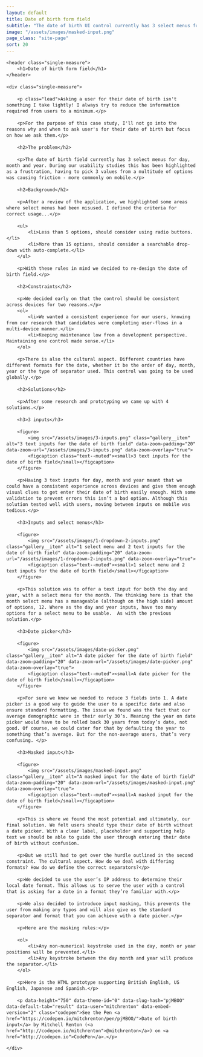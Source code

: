 ```yaml
---
layout: default
title: Date of birth form field
subtitle: "The date of birth UI control currently has 3 select menus for day, month and year. During our usability studies this has been highlighted as a frustration, having to pick 3 values from a multitude of options was causing friction."
image: "/assets/images/masked-input.png"
page_class: "site-page"
sort: 20
---
```


<article class="animated fadeIn">

<div class="section typeset">

	<header class="single-measure">
		<h1>Date of birth form field</h1>
	</header>

	<div class="single-measure">

		<p class="lead">Asking a user for their date of birth isn't something I take lightly! I always try to reduce the information required from users to a minimum.</p>

		<p>For the purpose of this case study, I'll not go into the reasons why and when to ask user's for their date of birth but focus on how we ask them.</p>

		<h2>The problem</h2>

		<p>The date of birth field currently has 3 select menus for day, month and year. During our usability studies this has been highlighted as a frustration, having to pick 3 values from a multitude of options was causing friction - more commonly on mobile.</p>

		<h2>Background</h2>

		<p>After a review of the application, we highlighted some areas where select menus had been misused. I defined the criteria for correct usage...</p>

		<ul>
		    <li>Less than 5 options, should consider using radio buttons.</li>
		    <li>More than 15 options, should consider a searchable drop-down with auto-complete.</li>
		</ul>

		<p>With these rules in mind we decided to re-design the date of birth field.</p>

		<h2>Constraints</h2>

		<p>We decided early on that the control should be consistent across devices for two reasons.</p>
		<ol>
			<li>We wanted a consistent experience for our users, knowing from our research that candidates were completing user-flows in a multi-device manner.</li>
			<li>Keeping maintenance low from a development perspective. Maintaining one control made sense.</li>
		</ol>

		<p>There is also the cultural aspect. Different countries have different formats for the date, whether it be the order of day, month, year or the type of separator used. This control was going to be used globally.</p>

		<h2>Solutions</h2>

		<p>After some research and prototyping we came up with 4 solutions.</p>

		<h3>3 inputs</h3>

		<figure>
			<img src="/assets/images/3-inputs.png" class="gallery__item" alt="3 text inputs for the date of birth field" data-zoom-padding="20" data-zoom-url="/assets/images/3-inputs.png" data-zoom-overlay="true">
			<figcaption class="text--muted"><small>3 text inputs for the date of birth field</small></figcaption>
		</figure>

		<p>Having 3 text inputs for day, month and year meant that we could have a consistent experience across devices and give them enough visual clues to get enter their date of birth easily enough. With some validation to prevent errors this isn’t a bad option. Although this solution tested well with users, moving between inputs on mobile was tedious.</p>

		<h3>Inputs and select menus</h3>

		<figure>
			<img src="/assets/images/1-dropdown-2-inputs.png" class="gallery__item" alt="1 select menu and 2 text inputs for the date of birth field" data-zoom-padding="20" data-zoom-url="/assets/images/1-dropdown-2-inputs.png" data-zoom-overlay="true">
			<figcaption class="text--muted"><small>1 select menu and 2 text inputs for the date of birth field</small></figcaption>
		</figure>

		<p>This solution was to offer a text input for both the day and year, with a select menu for the month. The thinking here is that the month select menu has a manageable (although on the high side) amount of options, 12. Where as the day and year inputs, have too many options for a select menu to be usable.  As with the previous solution.</p>

		<h3>Date picker</h3>

		<figure>
			<img src="/assets/images/date-picker.png" class="gallery__item" alt="A date picker for the date of birth field" data-zoom-padding="20" data-zoom-url="/assets/images/date-picker.png" data-zoom-overlay="true">
			<figcaption class="text--muted"><small>A date picker for the date of birth field</small></figcaption>
		</figure>

		<p>For sure we knew we needed to reduce 3 fields into 1. A date picker is a good way to guide the user to a specific date and also ensure standard formatting. The issue we found was the fact that our average demographic were in their early 30’s. Meaning the year on date picker would have to be rolled back 30 years from today’s date, not good. Of course, we could cater for that by defaulting the year to something that’s average. But for the non-average users, that’s very confusing. </p>

		<h3>Masked input</h3>

		<figure>
			<img src="/assets/images/masked-input.png" class="gallery__item" alt="A masked input for the date of birth field" data-zoom-padding="20" data-zoom-url="/assets/images/masked-input.png" data-zoom-overlay="true">
			<figcaption class="text--muted"><small>A masked input for the date of birth field</small></figcaption>
		</figure>

		<p>This is where we found the most potential and ultimately, our final solution. We felt users should type their date of birth without a date picker. With a clear label, placeholder and supporting help text we should be able to guide the user through entering their date of birth without confusion. 

		<p>But we still had to get over the hurdle outlined in the second constraint. The cultural aspect. How do we deal with differing formats? How do we define the correct separators?</p>

		<p>We decided to use the user’s IP address to determine their local date format. This allows us to serve the user with a control that is asking for a date in a format they’re familiar with.</p>

		<p>We also decided to introduce input masking, this prevents the user from making any typos and will also give us the standard separator and format that you can achieve with a date picker.</p>

		<p>Here are the masking rules:</p>

		<ol>
		    <li>Any non-numerical keystroke used in the day, month or year positions will be prevented.</li>
		    <li>Any keystroke between the day month and year will produce the separator.</li>
		</ol>

		<p>Here is the HTML prototype supporting British English, US English, Japanese and Spanish.</p>

		<p data-height="750" data-theme-id="0" data-slug-hash="pjMBOO" data-default-tab="result" data-user="mitchrenton" data-embed-version="2" class="codepen">See the Pen <a href="https://codepen.io/mitchrenton/pen/pjMBOO/">Date of birth input</a> by Mitchell Renton (<a href="http://codepen.io/mitchrenton">@mitchrenton</a>) on <a href="http://codepen.io">CodePen</a>.</p>
<script async src="//assets.codepen.io/assets/embed/ei.js"></script>
	</div>
</div>

</article>